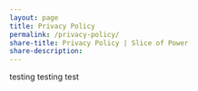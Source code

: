 ```yaml
---
layout: page
title: Privacy Policy
permalink: /privacy-policy/
share-title: Privacy Policy | Slice of Power
share-description: 
---
```


testing testing test
